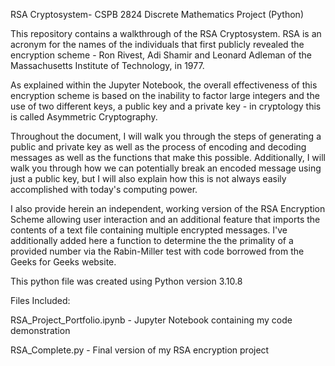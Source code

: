 RSA Cryptosystem- CSPB 2824 Discrete Mathematics Project (Python)

This repository contains a walkthrough of the RSA Cryptosystem. RSA is an acronym for the names of the individuals that first publicly revealed the encryption scheme - Ron Rivest, Adi Shamir and Leonard Adleman of the Massachusetts Institute of Technology, in 1977.

As explained within the Jupyter Notebook, the overall effectiveness of this encryption scheme is based on the inability to factor large integers and the use of two different keys, a public key and a private key - in cryptology this is called Asymmetric Cryptography.

Throughout the document, I will walk you through the steps of generating a public and private key as well as the process of encoding and decoding messages as well as the functions that make this possible. Additionally, I will walk you through how we can potentially break an encoded message using just a public key, but I will also explain how this is not always easily accomplished with today's computing power.

I also provide herein an independent, working version of the RSA Encryption Scheme allowing user interaction and an additional feature that imports the contents of a text file containing multiple encrypted messages. I've additionally added here a function to determine the the primality of a provided number via the Rabin-Miller test with code borrowed from the Geeks for Geeks website.

This python file was created using Python version 3.10.8

Files Included:

RSA_Project_Portfolio.ipynb - Jupyter Notebook containing my code demonstration

RSA_Complete.py - Final version of my RSA encryption project
